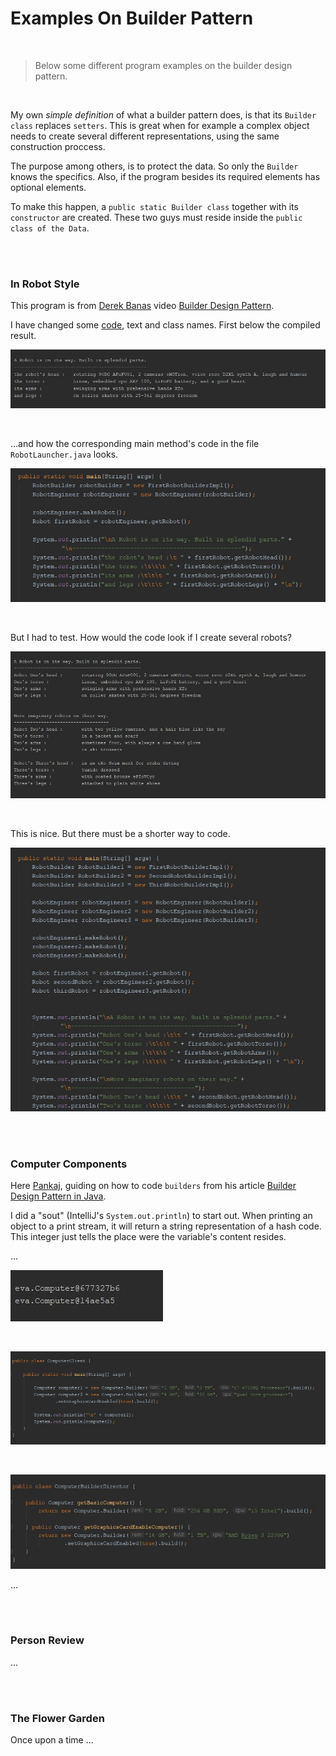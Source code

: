 # Examples On Builder Pattern

<br>

> Below some different program examples on the builder design pattern. 

<br>

My own *simple definition* of what a builder pattern does, is that its `Builder class` replaces `setters`. This is great when for example a complex object needs to create several different representations, using the same construction proccess. 

The purpose among others, is to protect the data. So only the `Builder` knows the specifics. Also, if the program besides its required elements has optional elements.   

To make this happen, a `public static Builder class` together with its `constructor` are created. These two guys must reside inside the `public class of the Data`.   

<br>
<br>


### In Robot Style

This program is from [Derek Banas](https://www.youtube.com/user/derekbanas) video [Builder Design Pattern](https://www.youtube.com/watch?v=9XnsOpjclUg). 

I have changed some [code](https://github.com/evajavadev/ExamplesOnBuilderPattern/tree/master/InRobotStyle), text and class names. First below the compiled result.     

![promt on a robot](/images/aRobotOnWay.jpg) 

<br>

...and how the corresponding main method's code in the file `RobotLauncher.java` looks. 

![code for the result on one robot](/images/soutFirstRobotBuilderImpl.jpg) 

<br> 

But I had to test. How would the code look if I create several robots?

![code for serveral robots](/images/RobotsOnWay.jpg)

<br>

This is nice. But there must be a shorter way to code.

![promt on the result for several robots](/images/soutRobotsOnWay.jpg)

<br>
<br>


### Computer Components

Here [Pankaj](https://www.youtube.com/user/JournalDev), guiding on how to code `builders` from his article [Builder Design Pattern in Java](https://www.journaldev.com/1425/builder-design-pattern-in-java). 

I did a "sout" (IntelliJ's `System.out.println`) to start out. When printing an object to a print stream, it will return a string representation of a hash code. This integer just tells the place were the variable's content resides.

...

![the first promt on computer components](/images/soutComputerComponents1.jpg)

<br>

![code for ...](/images/ComputerComponents_ComputerClient.jpg)

<br>

![code for ...](/images/ComputerComponents_ComputerBuilderDirector.jpg)

...

<br>
<br>


### Person Review

...

<br>
<br>


### The Flower Garden

Once upon a time ...
